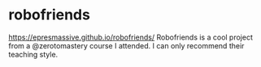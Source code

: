 # robofriends
https://epresmassive.github.io/robofriends/
Robofriends is a cool project from a @zerotomastery course I attended.
I can only recommend their teaching style.

